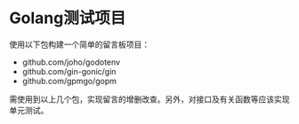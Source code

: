 # Golang测试项目

使用以下包构建一个简单的留言板项目：

- github.com/joho/godotenv
- github.com/gin-gonic/gin
- github.com/gpmgo/gopm

需使用到以上几个包，实现留言的增删改查。另外，对接口及有关函数等应该实现单元测试。


